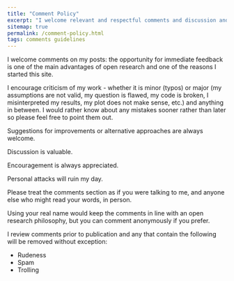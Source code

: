 ```yaml
---
title: "Comment Policy"
excerpt: "I welcome relevant and respectful comments and discussion and encourage criticism of my work."
sitemap: true
permalink: /comment-policy.html
tags: comments guidelines
---
```


I welcome comments on my posts: the opportunity for immediate feedback is one of the main advantages of open research and one of the reasons I started this site.

I encourage criticism of my work - whether it is minor (typos) or major (my assumptions are not valid, my question is flawed, my code is broken, I misinterpreted my results, my plot does not make sense, etc.) and anything in between. I would rather know about any mistakes sooner rather than later so please feel free to point them out.

Suggestions for improvements or alternative approaches are always welcome.

Discussion is valuable.

Encouragement is always appreciated.

Personal attacks will ruin my day.

Please treat the comments section as if you were talking to me, and anyone else who might read your words, in person.

Using your real name would keep the comments in line with an open research philosophy, but you can comment anonymously if you prefer.

I review comments prior to publication and any that contain the following will be removed without exception:

- Rudeness
- Spam
- Trolling
